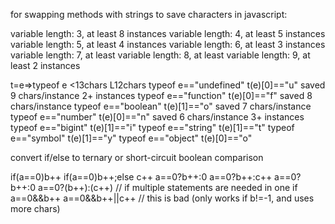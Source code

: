 for swapping methods with strings to save characters in javascript:

variable length: 3, at least 8 instances
variable length: 4, at least 5 instances
variable length: 5, at least 4 instances
variable length: 6, at least 3 instances
variable length: 7, at least 
variable length: 8, at least 
variable length: 9, at least 2 instances



t=e=>typeof e              <13chars L12chars
typeof e=="undefined"      t(e)[0]=="u"      saved 9 chars/instance      2+ instances
typeof e=="function"       t(e)[0]=="f"      saved 8 chars/instance
typeof e=="boolean"        t(e)[1]=="o"      saved 7 chars/instance
typeof e=="number"         t(e)[0]=="n"      saved 6 chars/instance      3+ instances
typeof e=="bigint"         t(e)[1]=="i"
typeof e=="string"         t(e)[1]=="t"
typeof e=="symbol"         t(e)[1]=="y"
typeof e=="object"         t(e)[0]=="o"



convert if/else to ternary or short-circuit boolean comparison

if(a==0)b++        if(a==0)b++;else c++
a==0?b++:0         a==0?b++:c++
a==0?b++:0         a==0?(b++):(c++)       // if multiple statements are needed in one if
a==0&&b++          a==0&&b++||c++         // this is bad (only works if b!=-1, and uses more chars)


